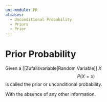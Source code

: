 ```yaml
---
uni-module: PR
aliases:
  - Unconditional Probability
  - Priors
  - Prior
---
```


# Prior Probability

Given a [[Zufallsvariable|Random Variable]] $X$ 
$$P(X=x)$$
is called the prior or unconditional probability. 

With the absence of any other information.
